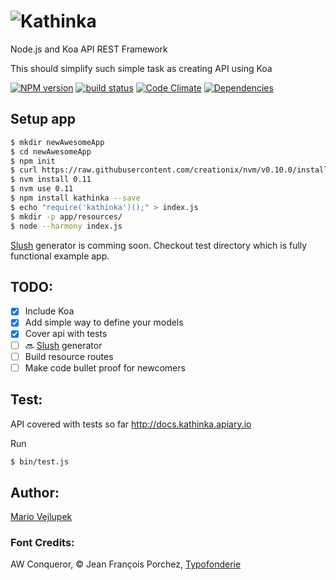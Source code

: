 ![Kathinka](http://www.vejlupek.cz/KaThinka-logo-small.svg)
========

Node.js and Koa API REST Framework

This should simplify such simple task as creating API using Koa

  [![NPM version][npm-image]][npm-url]
  [![build status][travis-image]][travis-url]
  [![Code Climate][codeclimate-image]][codeclimate-url]
  [![Dependencies][npm-dependencies-image]][npm-dependencies-url]

## Setup app

```bash
$ mkdir newAwesomeApp
$ cd newAwesomeApp
$ npm init
$ curl https://raw.githubusercontent.com/creationix/nvm/v0.10.0/install.sh | bash
$ nvm install 0.11
$ nvm use 0.11
$ npm install kathinka --save
$ echo "require('kathinka')();" > index.js
$ mkdir -p app/resources/
$ node --harmony index.js
```

[Slush](https://slushjs.github.io) generator is comming soon. Checkout test directory which is fully functional example app.


## TODO:

- [x] Include Koa
- [x] Add simple way to define your models
- [x] Cover api with tests
- [ ] :soon:   [Slush](https://slushjs.github.io) generator
- [ ] Build resource routes
- [ ] Make code bullet proof for newcomers

## Test:

API covered with tests so far http://docs.kathinka.apiary.io

Run

```bash
$ bin/test.js
```

## Author:

[Mario Vejlupek](http://www.vejlupek.cz)




### Font Credits:
AW Conqueror, © Jean François Porchez, [Typofonderie](http://typofonderie.com/fonts/aw-conqueror-family/)

[npm-image]: https://badge.fury.io/js/kathinka.svg
[npm-url]: https://npmjs.org/package/kathinka
[travis-image]: https://api.travis-ci.org/Wercajk/KaThinka.svg
[travis-url]: https://travis-ci.org/Wercajk/KaThinka
[codeclimate-image]: https://codeclimate.com/github/Wercajk/KaThinka.png
[codeclimate-url]: https://codeclimate.com/github/Wercajk/KaThinka
[npm-dependencies-image]: https://david-dm.org/Wercajk/KaThinka.png
[npm-dependencies-url]: https://david-dm.org/Wercajk/KaThinka
